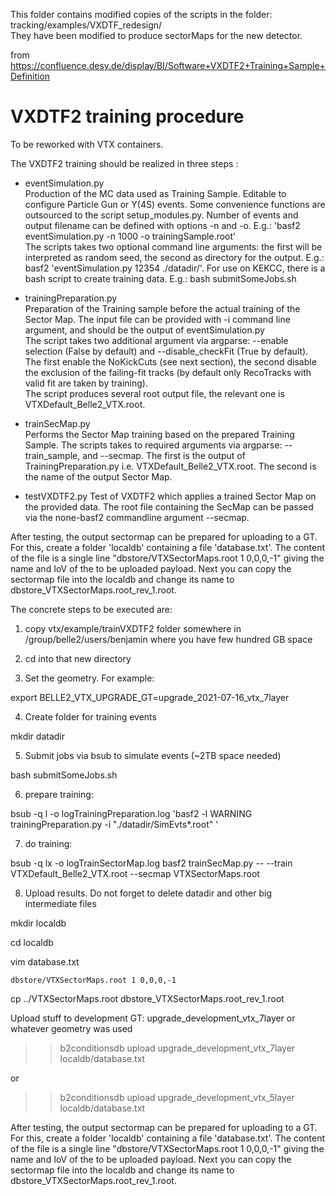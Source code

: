 This folder contains modified copies of the scripts in the folder: tracking/examples/VXDTF\_redesign/  
They have been modified to produce sectorMaps for the new detector.

from https://confluence.desy.de/display/BI/Software+VXDTF2+Training+Sample+Definition

VXDTF2 training procedure
======

To be reworked with VTX containers.

The VXDTF2 training should be realized in three steps :  

* eventSimulation.py  
Production of the MC data used as Training Sample. Editable to configure Particle Gun or Y(4S) events. Some convenience functions are outsourced to the script setup_modules.py. Number of events and output filename can be defined with options -n and -o. E.g.: 'basf2 eventSimulation.py -n 1000 -o trainingSample.root'  
The scripts takes two optional command line arguments: the first will be interpreted as random seed, the second as directory for the output. E.g.: basf2 'eventSimulation.py 12354 ./datadir/'. For use on KEKCC, there is a bash script to create training data. E.g.: bash submitSomeJobs.sh  

* trainingPreparation.py  
Preparation of the Training sample before the actual training of the Sector Map. The input file can be provided with -i command line argument, and should be the output of eventSimulation.py  
The script takes two additional argument via argparse:  --enable selection (False by default) and --disable_checkFit (True by default). The first enable the NoKickCuts (see next section), the second disable the exclusion of the failing-fit tracks (by default only RecoTracks with valid fit are taken by training).  
The script produces several root output file, the relevant one is VTXDefault\_Belle2\_VTX.root.  

* trainSecMap.py  
Performs the Sector Map training based on the prepared Training Sample. The scripts takes to required arguments via argparse: --train\_sample, and --secmap. The first is the output of TrainingPreparation.py i.e.  VTXDefault\_Belle2\_VTX.root. The second is the name of the output Sector Map.

* testVXDTF2.py
Test of VXDTF2 which applies a trained Sector Map on the provided data. The root file containing the SecMap can be passed via the
none-basf2 commandline argument --secmap.

After testing, the output sectormap can be prepared for uploading to a GT. For this, create a folder 'localdb' containing a file 'database.txt'. The content of 
the file is a single line "dbstore/VTXSectorMaps.root 1 0,0,0,-1" giving the name and IoV of the to be uploaded payload. Next you can copy the sectormap file 
into the localdb and change its name to dbstore\_VTXSectorMaps.root\_rev\_1.root. 


The concrete steps to be executed are: 

1) copy vtx/example/trainVXDTF2 folder somewhere in /group/belle2/users/benjamin  where you have few hundred GB space

2) cd into that new directory

3) Set the geometry. For example: 

export  BELLE2_VTX_UPGRADE_GT=upgrade_2021-07-16_vtx_7layer  

4) Create folder for training events

mkdir datadir 

5) Submit jobs via bsub to simulate events (~2TB space needed)

bash submitSomeJobs.sh

6) prepare training: 

bsub -q l -o logTrainingPreparation.log  'basf2 -l WARNING trainingPreparation.py -i "./datadir/SimEvts*.root" '

7) do training: 

bsub -q lx -o logTrainSectorMap.log basf2 trainSecMap.py -- --train VTXDefault_Belle2_VTX.root  --secmap VTXSectorMaps.root

8) Upload results. Do not forget to delete datadir and other big intermediate files

mkdir localdb

cd localdb

vim database.txt

```
dbstore/VTXSectorMaps.root 1 0,0,0,-1
```

cp ../VTXSectorMaps.root  dbstore_VTXSectorMaps.root_rev_1.root


Upload stuff to development GT:   upgrade_development_vtx_7layer  or whatever geometry was used

>>b2conditionsdb upload upgrade_development_vtx_7layer localdb/database.txt

or 

>>b2conditionsdb upload upgrade_development_vtx_5layer localdb/database.txt



After testing, the output sectormap can be prepared for uploading to a GT. For this, create a folder 'localdb' containing a file 'database.txt'. The content of
the file is a single line "dbstore/VTXSectorMaps.root 1 0,0,0,-1" giving the name and IoV of the to be uploaded payload. Next you can copy the sectormap file
into the localdb and change its name to dbstore\_VTXSectorMaps.root\_rev\_1.root.


